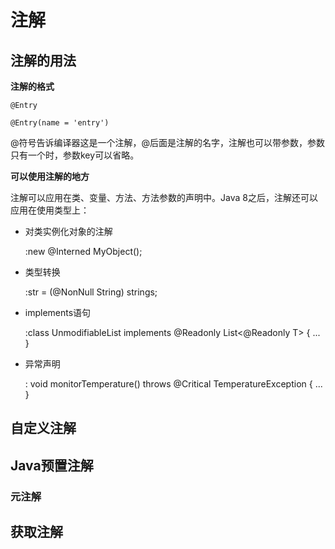 # 注解

## 注解的用法

**注解的格式**

```@Entry```

```@Entry(name = 'entry')```

@符号告诉编译器这是一个注解，@后面是注解的名字，注解也可以带参数，参数只有一个时，参数key可以省略。

**可以使用注解的地方**

注解可以应用在类、变量、方法、方法参数的声明中。Java 8之后，注解还可以应用在使用类型上：

- 对类实例化对象的注解
  
   :new @Interned MyObject();

- 类型转换
  
  :str = (@NonNull String) strings;

- implements语句
  
  :class UnmodifiableList<T> implements
        @Readonly List<@Readonly T> { ... }

- 异常声明
  
  : void monitorTemperature() throws
        @Critical TemperatureException { ... }

## 自定义注解

## Java预置注解

### 元注解

## 获取注解